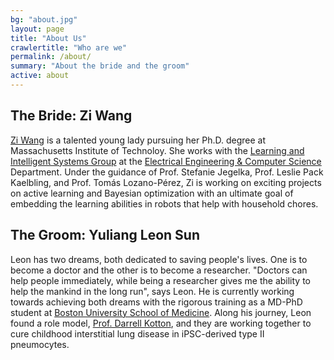 ```yaml
---
bg: "about.jpg"
layout: page
title: "About Us"
crawlertitle: "Who are we"
permalink: /about/
summary: "About the bride and the groom"
active: about
---
```



## The Bride: Zi Wang

[Zi Wang](http://zi-wang.com/) is a talented young lady pursuing her Ph.D. degree at Massachusetts Institute of Technoloy. She works with the [Learning and Intelligent Systems Group](http://lis.csail.mit.edu/new/) at the [Electrical Engineering & Computer Science](http://www.eecs.mit.edu/) Department. Under the guidance of Prof. Stefanie Jegelka, Prof. Leslie Pack Kaelbling, and Prof. Tomás Lozano-Pérez, Zi is working on exciting projects on active learning and Bayesian optimization with an ultimate goal of embedding the learning abilities in robots that help with household chores.

## The Groom: Yuliang Leon Sun

Leon has two dreams, both dedicated to saving people's lives. One is to become a doctor and the other is to become a researcher. "Doctors can help people immediately, while being a researcher gives me the ability to help the mankind in the long run", says Leon. He is currently working towards achieving both dreams with the rigorous training as a MD-PhD student at [Boston University School of Medicine](http://www.bumc.bu.edu/). Along his journey, Leon found a role model, [Prof. Darrell Kotton](http://www.bumc.bu.edu/pulmonary/people/faculty/darrellkotton/), and they are working together to cure childhood interstitial lung disease in iPSC-derived type II pneumocytes. 
